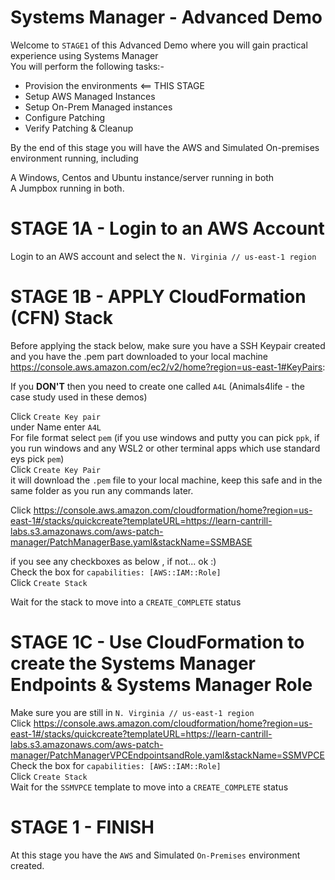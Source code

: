 # Systems Manager - Advanced Demo   

Welcome to `STAGE1` of this Advanced Demo where you will gain practical experience using Systems Manager  
You will perform the following tasks:-    

- Provision the environments  <== THIS STAGE    
- Setup AWS Managed Instances  
- Setup On-Prem Managed instances  
- Configure Patching  
- Verify Patching & Cleanup  

By the end of this stage you will have the AWS and Simulated On-premises environment running, including  

A Windows, Centos and Ubuntu instance/server running in both  
A Jumpbox running in both.  

# STAGE 1A - Login to an AWS Account      
Login to an AWS account and select the `N. Virginia // us-east-1 region`    

# STAGE 1B - APPLY CloudFormation (CFN) Stack  

Before applying the stack below, make sure you have a SSH Keypair created and you have the .pem part downloaded to your local machine  
https://console.aws.amazon.com/ec2/v2/home?region=us-east-1#KeyPairs:  

If you **DON'T** then you need to create one called `A4L` (Animals4life - the case study used in these demos)  

Click `Create Key pair`  
under Name enter `A4L`  
For file format select `pem` (if you use windows and putty you can pick `ppk`, if you run windows and any WSL2 or other terminal apps which use standard eys pick `pem`)  
Click `Create Key Pair`  
it will download the `.pem` file to your local machine, keep this safe and in the same folder as you run any commands later.  

Click https://console.aws.amazon.com/cloudformation/home?region=us-east-1#/stacks/quickcreate?templateURL=https://learn-cantrill-labs.s3.amazonaws.com/aws-patch-manager/PatchManagerBase.yaml&stackName=SSMBASE  

if you see any checkboxes as below , if not... ok :)  
Check the box for `capabilities: [AWS::IAM::Role]`  
Click `Create Stack`  

Wait for the stack to move into a `CREATE_COMPLETE` status  

# STAGE 1C - Use CloudFormation to create the Systems Manager Endpoints & Systems Manager Role  

Make sure you are still in `N. Virginia // us-east-1 region`  
Click https://console.aws.amazon.com/cloudformation/home?region=us-east-1#/stacks/quickcreate?templateURL=https://learn-cantrill-labs.s3.amazonaws.com/aws-patch-manager/PatchManagerVPCEndpointsandRole.yaml&stackName=SSMVPCE  
Check the box for `capabilities: [AWS::IAM::Role]`  
Click `Create Stack`  
Wait for the `SSMVPCE` template to move into a `CREATE_COMPLETE` status   

# STAGE 1 - FINISH   

At this stage you have the `AWS` and Simulated `On-Premises` environment created.  

